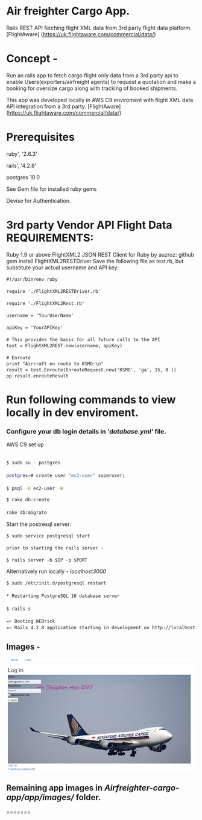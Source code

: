 
# Air freighter Cargo App.

Rails REST API fetching flight XML data from 3rd party flight data platform.
[FlightAware] (https://uk.flightaware.com/commercial/data/)

# Concept - 

Run an rails app to fetch cargo flight only data from a 3rd party api to enable Users(exporters/airfreight agents) to request
a quotation and make a booking for oversize cargo along with tracking of booked shipments.

This app was developed locally in AWS C9 enviroment with flight XML data API integration from a 3rd party.
[FlightAware] (https://uk.flightaware.com/commercial/data/)

# Prerequisites

ruby', '2.6.3'

rails', '4.2.8'

postgres 10.0

See Gem file for installed ruby gems

Devise for Authentication.


# 3rd party Vendor API Flight Data REQUIREMENTS:

Ruby 1.9 or above
FlightXML2 JSON REST Client for Ruby by auzroz: github
gem install FlightXML2RESTDriver
Save the following file as test.rb, but substitute your actual username and API key:

```
#!/usr/bin/env ruby

require './FlightXML2RESTDriver.rb'

require './FlightXML2Rest.rb'

username = 'YourUserName'

apiKey = 'YourAPIKey'

# This provides the basis for all future calls to the API
test = FlightXML2REST.new(username, apiKey)

# Enroute
print "Aircraft en route to KSMO:\n"
result = test.Enroute(EnrouteRequest.new('KSMO', 'ga', 15, 0 ))
pp result.enrouteResult
```

    
# Run following commands to view locally in dev enviroment.

### Configure your db login details in *'database.yml'* file.
AWS C9 set up

```bash

$ sudo su - postgres 

postgres=# create user "ec2-user" superuser;

$ psql -U ec2-user -W
```
```bash
$ rake db:create

rake db:migrate
```

Start the postresql server:
```
$ sudo service postgresql start

prior to starting the rails server - 

$ rails server -b $IP -p $PORT
```
Alternatively run locally - *localhost3000*
```bash
$ sudo /etc/init.d/postgresql restart

* Restarting PostgreSQL 10 database server                                                                      [ OK ]

$ rails s

=> Booting WEBrick
=> Rails 4.2.8 application starting in development on http://localhost:3000
```

## Images -
<img src = "app/images/Airfrieghter-login.png" width = "500" height = "300">

## Remaining app images in *Airfreighter-cargo-app/app/images/*  folder.

=======

